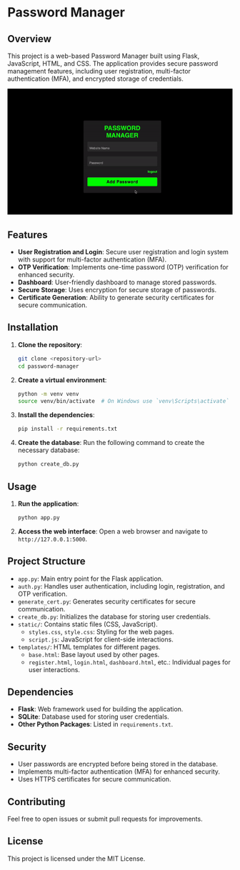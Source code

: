 # Password Manager

## Overview
This project is a web-based Password Manager built using Flask, JavaScript, HTML, and CSS. The application provides secure password management features, including user registration, multi-factor authentication (MFA), and encrypted storage of credentials.

![Password-manager](images/show.gif)

## Features
- **User Registration and Login**: Secure user registration and login system with support for multi-factor authentication (MFA).
- **OTP Verification**: Implements one-time password (OTP) verification for enhanced security.
- **Dashboard**: User-friendly dashboard to manage stored passwords.
- **Secure Storage**: Uses encryption for secure storage of passwords.
- **Certificate Generation**: Ability to generate security certificates for secure communication.

## Installation
1. **Clone the repository**:
   ```bash
   git clone <repository-url>
   cd password-manager
   ```

2. **Create a virtual environment**:
   ```bash
   python -m venv venv
   source venv/bin/activate  # On Windows use `venv\Scripts\activate`
   ```

3. **Install the dependencies**:
   ```bash
   pip install -r requirements.txt
   ```

4. **Create the database**:
   Run the following command to create the necessary database:
   ```bash
   python create_db.py
   ```

## Usage
1. **Run the application**:
   ```bash
   python app.py
   ```

2. **Access the web interface**:
   Open a web browser and navigate to `http://127.0.0.1:5000`.

## Project Structure
- `app.py`: Main entry point for the Flask application.
- `auth.py`: Handles user authentication, including login, registration, and OTP verification.
- `generate_cert.py`: Generates security certificates for secure communication.
- `create_db.py`: Initializes the database for storing user credentials.
- `static/`: Contains static files (CSS, JavaScript).
  - `styles.css`, `style.css`: Styling for the web pages.
  - `script.js`: JavaScript for client-side interactions.
- `templates/`: HTML templates for different pages.
  - `base.html`: Base layout used by other pages.
  - `register.html`, `login.html`, `dashboard.html`, etc.: Individual pages for user interactions.

## Dependencies
- **Flask**: Web framework used for building the application.
- **SQLite**: Database used for storing user credentials.
- **Other Python Packages**: Listed in `requirements.txt`.

## Security
- User passwords are encrypted before being stored in the database.
- Implements multi-factor authentication (MFA) for enhanced security.
- Uses HTTPS certificates for secure communication.

## Contributing
Feel free to open issues or submit pull requests for improvements.

## License
This project is licensed under the MIT License.

